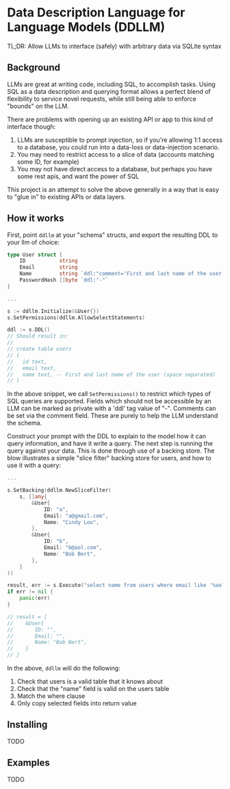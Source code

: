 # Data Description Language for Language Models (DDLLM)

TL;DR: Allow LLMs to interface (safely) with arbitrary data via SQLite syntax

## Background

LLMs are great at writing code, including SQL, to accomplish tasks. Using SQL as a
data description and querying format allows a perfect blend of flexibility to service
novel requests, while still being able to enforce "bounds" on the LLM.

There are problems with opening up an existing API or app to this kind of interface though:

1) LLMs are susceptible to prompt injection, so if you're allowing 1:1 access to a database,
   you could run into a data-loss or data-injection scenario.
2) You may need to restrict access to a slice of data (accounts matching some ID, for example)
3) You may not have direct access to a database, but perhaps you have some rest apis, and want
   the power of SQL

This project is an attempt to solve the above generally in a way that is easy to "glue in" to
existing APIs or data layers.

## How it works

First, point `ddllm` at your "schema" structs, and export the resulting DDL to your llm of choice:

```go
type User struct {
    ID           string
    Email        string
    Name         string `ddl:"comment='First and last name of the user (space separated)'"`
    PasswordHash []byte `ddl:"-"`
}

...

s := ddllm.Initialize(&User{})
s.SetPermissions(ddllm.AllowSelectStatements)

ddl := s.DDL()
// Should result in:
//
// create table users
// (
//   id text,
//   email text,
//   name text, -- First and last name of the user (space separated)
// )

```

In the above snippet, we call `SetPermissions()` to restrict which types of SQL queries are supported.
Fields which should not be accessible by an LLM can be marked as private with a 'ddl' tag value of "-".
Comments can be set via the comment field. These are purely to help the LLM understand the schema.

Construct your prompt with the DDL to explain to the model how it can query information, and have it 
write a query. The next step is running the query against your data. This is done through use of a backing
store. The blow illustrates a simple "slice filter" backing store for users, and how to use it with
a query:

```go
...

s.SetBacking(ddllm.NewSliceFilter(
    s, []any{
        &User{
            ID: "a",
            Email: "a@gmail.com",
            Name: "Cindy Lou",
        },
        &User{
            ID: "b",
            Email: "b@aol.com",
            Name: "Bob Bert",
        },  
    }
))

result, err := s.Execute("select name from users where email like '%aol.com")
if err != nil {
    panic(err)
}

// result = [
//    &User{
//       ID: "",
//       Email: "",
//       Name: "Bob Bert",
//    }
// ]
```

In the above, `ddllm` will do the following:

1) Check that users is a valid table that it knows about
2) Check that the "name" field is valid on the users table
3) Match the where clause
4) Only copy selected fields into return value


## Installing

TODO

## Examples

TODO


